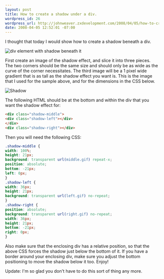 ```yaml
---
layout: post
title: How to create a shadow under a div.
wordpress_id: 26
wordpress_url: http://johnweaver.zxdevelopment.com/2008/04/05/how-to-create-a-shadow-under-a-div/
date: 2008-04-05 12:52:01 -07:00
---
```

I thought that today I would show how to create a shadow beneath a div.

<img style="vertical-align: top;" alt="div element with shadow beneath it" title="div element with shadow beneath it" src="/wp-content/uploads/2008/04/sample1.jpg" />

First create an image of the shadow effect, and slice it into three pieces. The two corners should be the same size and should only be as wide as the curve of the corner necessitates. The third image will be a 1 pixel wide gradient that is as tall as the shadow effect you want is. This is the image that I used for the sample above, and for the dimensions in the CSS below.

<img style="vertical-align: middle;" alt="Shadow" title="Shadow" src="/wp-content/uploads/2008/04/shadow.jpg" />


The following HTML should be at the bottom and within the div that you want the shadow effect for:

```html
<div class="shadow-middle">
<div class="shadow-left"></div>
</div>
<div class="shadow-right"></div>
```

Then you will need the following CSS:

```css
.shadow-middle {
width: 100%;
height: 21px;
background: transparent url(middle.gif) repeat-x;
position: absolute;
bottom: -21px;
left: 0px;
}
.shadow-left {
width: 36px;
height: 21px;
background: transparent url(left.gif) no-repeat;
}
.shadow-right {
position: absolute;
background: transparent url(right.gif) no-repeat;
width: 36px;
height: 21px;
bottom: -21px;
right: 0px;
}
```

Also make sure that the enclosing div has a relative position, so that the above CSS forces the shadow just below the bottom of it. If you have a border around your enclosing div, make sure you adjust the bottom positioning to move the shadow below it too. Enjoy!


Update: I'm so glad you don't have to do this sort of thing any more.
